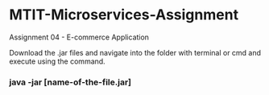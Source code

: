 # MTIT-Microservices-Assignment
 Assignment 04 - E-commerce Application

Download the .jar files and navigate into the folder with terminal or cmd and execute using the command.
 ### java -jar [name-of-the-file.jar]
